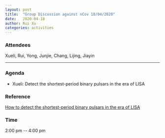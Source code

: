 ```yaml
---
layout: post
title:  "Group Discussion against nCov 18/04/2020"
date:   2020-04-18
author: Rui Xu
categories: activities
---
```



### Attendees


Xueli, Rui, Yong, Junjie, Chang, Lijing, Jiayin

---

### Agenda

- Xueli: Detect the shortest-period binary pulsars in the era of LISA


### Reference

[How to detect the shortest-period binary pulsars in the era of LISA](https://arxiv.org/abs/1812.02177)


### Time

2:00 pm -- 4:00 pm

